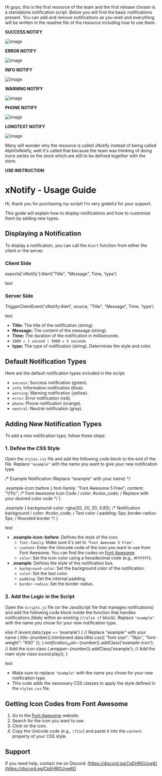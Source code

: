 Hi guys, this is the first resource of the team and the first release chosen is a standalone notification script. Below you will find the basic notifications present. You can add and remove notifications as you wish and everything will be written in the readme file of the resource including how to use them.

**SUCCESS NOTIFY**

![image](https://github.com/user-attachments/assets/95af1d5a-88c4-43d5-b5b1-5f5a59e6c4e3)

**ERROR NOTIFY**

![image](https://github.com/user-attachments/assets/a02eae38-17b3-466c-900d-50e67da2fe76)

**INFO NOTIFY**

![image](https://github.com/user-attachments/assets/2043fb53-6e7d-405a-aca5-da8af434fe9e)

**WARNING NOTIFY**

![image](https://github.com/user-attachments/assets/3710b3ab-e653-4966-bee5-332170b85b3d)

**PHONE NOTIFY**

![image](https://github.com/user-attachments/assets/46d3f025-d3a0-4aad-8cae-079f6afea12b)

**LONGTEXT NOTIFY**

![image](https://github.com/user-attachments/assets/a3dc7510-90cf-45aa-bdd5-0e51ee60480a)


Many will wonder why the resource is called xNotify instead of being called Alph0xNotify, well it's called that because the team was thinking of doing more series on the store which are still to be defined together with the store.

**USE INSTRUCTION**

# xNotify - Usage Guide

Hi, thank you for purchasing my script! I'm very grateful for your support.

This guide will explain how to display notifications and how to customize them by adding new types.

## Displaying a Notification

To display a notification, you can call the `Alert` function from either the client or the server.

### Client Side

exports['xNotify']:Alert("Title", "Message", Time, 'type')

text

### Server Side

TriggerClientEvent('xNotify:Alert', source, "Title", "Message", Time, 'type')

text

*   **Title:** The title of the notification (string).
*   **Message:** The content of the message (string).
*   **Time:** The duration of the notification in milliseconds.  
*   `1000 = 1 second | 5000 = 5 seconds`
*   **type:** The type of notification (string). Determines the style and color.

## Default Notification Types

Here are the default notification types included in the script:

*   `success`: Success notification (green).
*   `info`: Information notification (blue).
*   `warning`: Warning notification (yellow).
*   `error`: Error notification (red).
*   `phone`: Phone notification (orange).
*   `neutral`: Neutral notification (gray).

## Adding New Notification Types

To add a new notification type, follow these steps:

### 1. Define the CSS Style

Open the `styles.css` file and add the following code block to the end of the file. Replace `"example"` with the name you want to give your new notification type.

/* Example Notification (Replace "example" with your name) */

.example-icon::before {
font-family: "Font Awesome 5 Free";
content: "\f11c"; /* Font Awesome Icon Code /
color: #color_code; / Replace with your desired color code */
}

.example {
background-color: rgba(20, 20, 20, 0.85); /* Notification background /
color: #color_code; / Text color /
padding: 5px;
border-radius: 5px; / Rounded border */
}

text

*   **.example-icon::before**: Defines the style of the icon.
    *   `font-family`: Make sure it's set to `"Font Awesome 5 Free"`.
    *   `content`: Enter the Unicode code of the icon you want to use from Font Awesome. You can find the codes on [Font Awesome](https://fontawesome.com/v5.15/icons?d=gallery&p=2).
    *   `color`: Set the icon color using a hexadecimal code (e.g., `#FFFFFF`).
*   **.example**: Defines the style of the notification box.
    *   `background-color`: Set the background color of the notification.
    *   `color`: Set the text color.
    *   `padding`: Set the internal padding.
    *   `border-radius`: Set the border radius.

### 2. Add the Logic in the Script

Open the `scripts.js` file (or the JavaScript file that manages notifications) and add the following code block inside the function that handles notifications (likely within an existing `if/else if` block). Replace `"example"` with the name you chose for your new notification type.

else if (event.data.type == 'example') { // Replace "example" with your name
$(.title-${number}).html(event.data.title).css({
"font-size": "16px",
"font-weight": "600"
});
$(.notification_main-${number}).addClass('example-icon'); // Add the icon class
$(.wrapper-${number}).addClass('example'); // Add the main style class
sound.play();
}

text

*   Make sure to replace `"example"` with the name you chose for your new notification type.
*   This code adds the necessary CSS classes to apply the style defined in the `styles.css` file.

## Getting Icon Codes from Font Awesome

1.  Go to the [Font Awesome](https://fontawesome.com/v5.15/icons?d=gallery&p=2) website.
2.  Search for the icon you want to use.
3.  Click on the icon.
4.  Copy the Unicode code (e.g., `\f11c`) and paste it into the `content` property of your CSS style.

## Support

If you need help, contact me on Discord: [https://discord.gg/CpEHRGUyw6](https://discord.gg/CpEHRGUyw6)]
